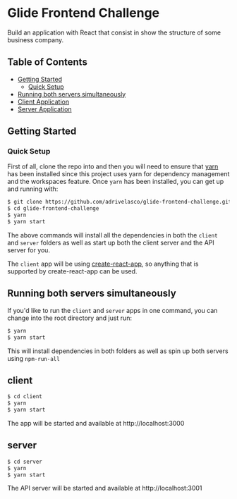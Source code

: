 # Glide Frontend Challenge

Build an application with React that consist in show the structure of some business company.

## Table of Contents

- [Getting Started](#getting-started)
  - [Quick Setup](#quick-setup)
- [Running both servers simultaneously](#running-both-servers-simultaneously)
- [Client Application](#client)
- [Server Application](#server)

## Getting Started

### Quick Setup

First of all, clone the repo into and then you will need to ensure that [yarn] has been
installed since this project uses yarn for dependency management and the
workspaces feature. Once `yarn` has been installed, you can get up and running
with:

```sh
$ git clone https://github.com/adrivelasco/glide-frontend-challenge.git
$ cd glide-frontend-challenge
$ yarn
$ yarn start
```

The above commands will install all the dependencies in both the `client` and
`server` folders as well as start up both the client server and the API server
for you.

The `client` app will be using [create-react-app], so anything that is supported
by create-react-app can be used.

## Running both servers simultaneously

If you'd like to run the `client` and `server` apps in one command, you can
change into the root directory and just run:

```sh
$ yarn
$ yarn start
```

This will install dependencies in both folders as well as spin up both servers
using `npm-run-all`

## client

```sh
$ cd client
$ yarn
$ yarn start
```

The app will be started and available at http://localhost:3000

## server

```sh
$ cd server
$ yarn
$ yarn start
```

The API server will be started and available at http://localhost:3001

[yarn]: https://yarnpkg.com
[create-react-app]: https://github.com/facebook/create-react-app
[yarn workspaces]: https://yarnpkg.com/lang/en/docs/workspaces/